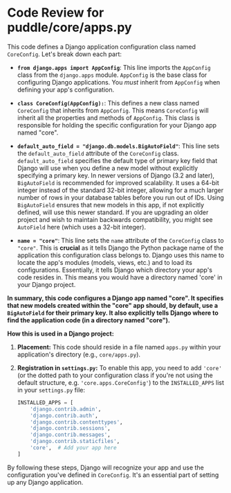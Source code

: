 # Code Review for puddle/core/apps.py

This code defines a Django application configuration class named `CoreConfig`. Let's break down each part:

* **`from django.apps import AppConfig`**: This line imports the `AppConfig` class from the `django.apps` module. `AppConfig` is the base class for configuring Django applications.  You *must* inherit from `AppConfig` when defining your app's configuration.

* **`class CoreConfig(AppConfig):`**: This defines a new class named `CoreConfig` that inherits from `AppConfig`. This means `CoreConfig` will inherit all the properties and methods of `AppConfig`. This class is responsible for holding the specific configuration for your Django app named "core".

* **`default_auto_field = "django.db.models.BigAutoField"`**:  This line sets the `default_auto_field` attribute of the `CoreConfig` class. `default_auto_field` specifies the default type of primary key field that Django will use when you define a new model without explicitly specifying a primary key.  In newer versions of Django (3.2 and later), `BigAutoField` is recommended for improved scalability.  It uses a 64-bit integer instead of the standard 32-bit integer, allowing for a much larger number of rows in your database tables before you run out of IDs.  Using `BigAutoField` ensures that new models in this app, if not explicitly defined, will use this newer standard.  If you are upgrading an older project and wish to maintain backwards compatibility, you might see `AutoField` here (which uses a 32-bit integer).

* **`name = "core"`**: This line sets the `name` attribute of the `CoreConfig` class to `"core"`.  This is **crucial** as it tells Django the Python package name of the application this configuration class belongs to. Django uses this name to locate the app's modules (models, views, etc.) and to load its configurations.  Essentially, it tells Django which directory your app's code resides in. This means you would have a directory named 'core' in your Django project.

**In summary, this code configures a Django app named "core".  It specifies that new models created within the "core" app should, by default, use a `BigAutoField` for their primary key.  It also explicitly tells Django where to find the application code (in a directory named "core").**

**How this is used in a Django project:**

1. **Placement:** This code should reside in a file named `apps.py` within your application's directory (e.g., `core/apps.py`).

2. **Registration in `settings.py`:** To enable this app, you need to add `'core'` (or the dotted path to your configuration class if you're not using the default structure, e.g. `'core.apps.CoreConfig'`) to the `INSTALLED_APPS` list in your `settings.py` file:

   ```python
   INSTALLED_APPS = [
       'django.contrib.admin',
       'django.contrib.auth',
       'django.contrib.contenttypes',
       'django.contrib.sessions',
       'django.contrib.messages',
       'django.contrib.staticfiles',
       'core',  # Add your app here
   ]
   ```

By following these steps, Django will recognize your app and use the configuration you've defined in `CoreConfig`.  It's an essential part of setting up any Django application.
